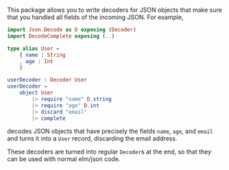 This package allows you to write decoders for JSON objects that make sure that you handled all fields of the incoming JSON. For example,

```elm
import Json.Decode as D exposing (Decoder)
import DecodeComplete exposing (..)

type alias User =
    { name : String
    , age : Int
    }

userDecoder : Decoder User
userDecoder =
    object User
        |> require "name" D.string
        |> require "age" D.int
        |> discard "email"
        |> complete
```

decodes JSON objects that have precisely the fields `name`, `age`, and `email` and turns it into a `User` record, discarding the email address.

These decoders are turned into regular `Decoder`s at the end, so that they can be used with normal elm/json code.
